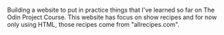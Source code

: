 Building a website to put in practice things that I've learned so far on The Odin Project Course. This website has focus on show recipes and for now only using HTML, those recipes come from "allrecipes.com".